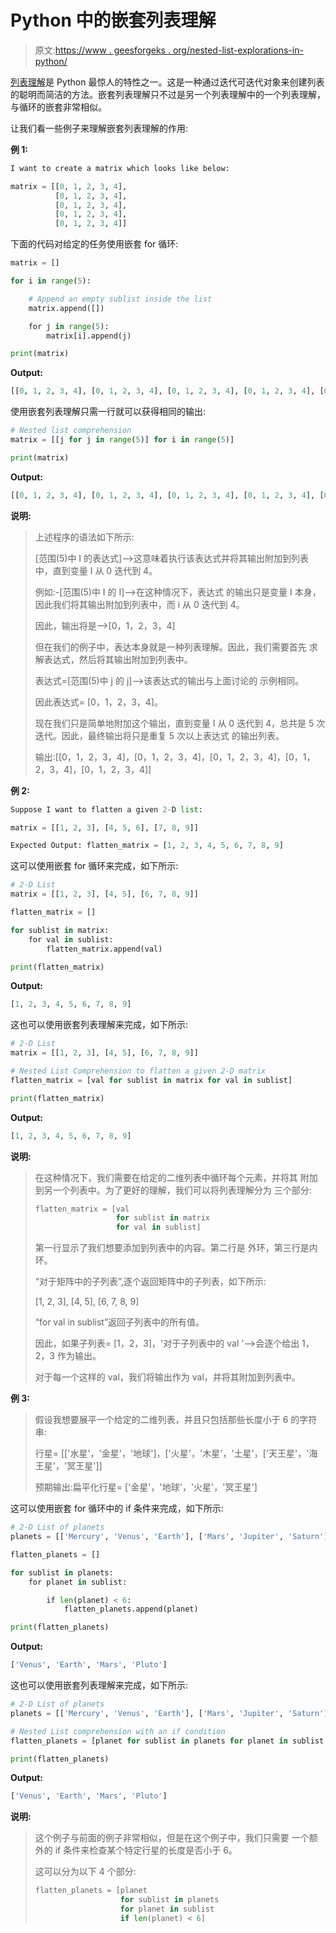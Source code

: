 # Python 中的嵌套列表理解

> 原文:[https://www . geesforgeks . org/nested-list-explorations-in-python/](https://www.geeksforgeeks.org/nested-list-comprehensions-in-python/)

[列表理解](https://www.geeksforgeeks.org/python-list-comprehension-and-slicing/)是 Python 最惊人的特性之一。这是一种通过迭代可迭代对象来创建列表的聪明而简洁的方法。嵌套列表理解只不过是另一个列表理解中的一个列表理解，与循环的嵌套非常相似。

让我们看一些例子来理解嵌套列表理解的作用:

**例 1:**

```py
I want to create a matrix which looks like below:

matrix = [[0, 1, 2, 3, 4],
          [0, 1, 2, 3, 4],
          [0, 1, 2, 3, 4],
          [0, 1, 2, 3, 4],
          [0, 1, 2, 3, 4]]

```

下面的代码对给定的任务使用嵌套 for 循环:

```py
matrix = []

for i in range(5):

    # Append an empty sublist inside the list
    matrix.append([])

    for j in range(5):
        matrix[i].append(j)

print(matrix)
```

**Output:**

```py
[[0, 1, 2, 3, 4], [0, 1, 2, 3, 4], [0, 1, 2, 3, 4], [0, 1, 2, 3, 4], [0, 1, 2, 3, 4]]

```

使用嵌套列表理解只需一行就可以获得相同的输出:

```py
# Nested list comprehension
matrix = [[j for j in range(5)] for i in range(5)]

print(matrix)
```

**Output:**

```py
[[0, 1, 2, 3, 4], [0, 1, 2, 3, 4], [0, 1, 2, 3, 4], [0, 1, 2, 3, 4], [0, 1, 2, 3, 4]]

```

**说明:**

> 上述程序的语法如下所示:
> 
> [范围(5)中 I 的表达式]–>这意味着执行该表达式并将其输出附加到列表中，直到变量 I 从 0 迭代到 4。
> 
> 例如:-[范围(5)中 I 的 I]–>在这种情况下，表达式
> 的输出只是变量 I 本身，因此我们将其输出附加到列表中，而 i
> 从 0 迭代到 4。
> 
> 因此，输出将是–>[0，1，2，3，4]
> 
> 但在我们的例子中，表达本身就是一种列表理解。因此，我们需要首先
> 求解表达式，然后将其输出附加到列表中。
> 
> 表达式=[范围(5)中 j 的 j]–>该表达式的输出与上面讨论的
> 示例相同。
> 
> 因此表达式= [0，1，2，3，4]。
> 
> 现在我们只是简单地附加这个输出，直到变量 I 从 0 迭代到 4，总共是 5 次迭代。因此，最终输出将只是重复 5 次以上表达式
> 的输出列表。
> 
> 输出:[[0，1，2，3，4]，[0，1，2，3，4]，[0，1，2，3，4]，[0，1，2，3，4]，[0，1，2，3，4]]

**例 2:**

```py
Suppose I want to flatten a given 2-D list:

matrix = [[1, 2, 3], [4, 5, 6], [7, 8, 9]]

Expected Output: flatten_matrix = [1, 2, 3, 4, 5, 6, 7, 8, 9]

```

这可以使用嵌套 for 循环来完成，如下所示:

```py
# 2-D List
matrix = [[1, 2, 3], [4, 5], [6, 7, 8, 9]]

flatten_matrix = []

for sublist in matrix:
    for val in sublist:
        flatten_matrix.append(val)

print(flatten_matrix)
```

**Output:**

```py
[1, 2, 3, 4, 5, 6, 7, 8, 9]

```

这也可以使用嵌套列表理解来完成，如下所示:

```py
# 2-D List
matrix = [[1, 2, 3], [4, 5], [6, 7, 8, 9]]

# Nested List Comprehension to flatten a given 2-D matrix
flatten_matrix = [val for sublist in matrix for val in sublist]

print(flatten_matrix)
```

**Output:**

```py
[1, 2, 3, 4, 5, 6, 7, 8, 9]

```

**说明:**

> 在这种情况下，我们需要在给定的二维列表中循环每个元素，并将其
> 附加到另一个列表中。为了更好的理解，我们可以将列表理解分为
> 三个部分:
> 
> ```py
> flatten_matrix = [val
>                   for sublist in matrix
>                   for val in sublist]
> ```
> 
> 第一行显示了我们想要添加到列表中的内容。第二行是
> 外环，第三行是内环。
> 
> “对于矩阵中的子列表”,逐个返回矩阵中的子列表，如下所示:
> 
> [1, 2, 3], [4, 5], [6, 7, 8, 9]
> 
> “for val in sublist”返回子列表中的所有值。
> 
> 因此，如果子列表= [1，2，3]，'对于子列表中的 val '–>会逐个给出 1，2，3 作为输出。
> 
> 对于每一个这样的 val，我们将输出作为 val，并将其附加到列表中。

**例 3:**

> 假设我想要展平一个给定的二维列表，并且只包括那些长度小于 6 的字符串:
> 
> 行星= [['水星'，'金星'，'地球']，['火星'，'木星'，'土星'，['天王星'，'海王星'，'冥王星']]
> 
> 预期输出:扁平化行星= ['金星'，'地球'，'火星'，'冥王星']

这可以使用嵌套 for 循环中的 if 条件来完成，如下所示:

```py
# 2-D List of planets
planets = [['Mercury', 'Venus', 'Earth'], ['Mars', 'Jupiter', 'Saturn'], ['Uranus', 'Neptune', 'Pluto']]

flatten_planets = []

for sublist in planets:
    for planet in sublist:

        if len(planet) < 6:
            flatten_planets.append(planet)

print(flatten_planets)
```

**Output:**

```py
['Venus', 'Earth', 'Mars', 'Pluto']

```

这也可以使用嵌套列表理解来完成，如下所示:

```py
# 2-D List of planets
planets = [['Mercury', 'Venus', 'Earth'], ['Mars', 'Jupiter', 'Saturn'], ['Uranus', 'Neptune', 'Pluto']]

# Nested List comprehension with an if condition
flatten_planets = [planet for sublist in planets for planet in sublist if len(planet) < 6]

print(flatten_planets)
```

**Output:**

```py
['Venus', 'Earth', 'Mars', 'Pluto']

```

**说明:**

> 这个例子与前面的例子非常相似，但是在这个例子中，我们只需要
> 一个额外的 if 条件来检查某个特定行星的长度是否小于
> 6。
> 
> 这可以分为以下 4 个部分:
> 
> ```py
> flatten_planets = [planet 
>                    for sublist in planets 
>                    for planet in sublist 
>                    if len(planet) < 6] 
> 
> ```